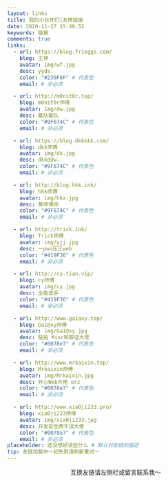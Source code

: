 ```yaml
---
layout: links
title: 我的小伙伴们|友情链接
date: 2020-11-27 15:48:52
keywords: 链接
comments: true
links:
  - url: https://blog.frieggs.com/
    blog: 王神
    avatar: img/wf.jpg
    desc: yyds.
    color: "#239F8F" # 代表色
    email: # 非必须

  - url: http://m0nit0r.top/
    blog: m0nit0r师傅
    avatar: img/dw.jpg
    desc: 戴队戴队
    color: "#9F674C" # 代表色
    email: # 非必须

  - url: https://blog.dkkkkk.com/
    blog: dkk师傅
    avatar: img/dk.jpg
    desc: dkkddw.
    color: "#9F674C" # 代表色
    email: # 非必须

  - url: http://blog.hkk.ink/
    blog: hkk师傅
    avatar: img/hkx.jpg
    desc: 黄师傅帅
    color: "#9F674C" # 代表色
    email: # 非必须

  - url: http://trick.ink/
    blog: Trick师傅
    avatar: img/yjj.jpg
    desc: 一pwn压三web
    color: "#419F36" # 代表色
    email: # 非必须

  - url: http://cy-tian.vip/
    blog: cy师傅
    avatar: img/cy.jpg
    desc: 全能选手
    color: "#419F36" # 代表色
    email: # 非必须

  - url: http://www.ga1axy.top/
    blog: Ga1@xy师傅
    avatar: img/Ga1@xy.jpg
    desc: 贴贴 Misc和取证大佬
    color: "#0078e7" # 代表色
    email: # 非必须

  - url: http://www.mrkaixin.top/
    blog: Mrkaixin师傅
    avatar: img/Mrkaixin.jpg
    desc: 开心Web大佬 orz
    color: "#0078e7" # 代表色
    email: # 非必须

  - url: http://www.xia0ji233.pro/
    blog: xia0ji233师傅
    avatar: img/xia0ji233.jpg
    desc: 开发安全两不误大佬
    color: "#0078e7" # 代表色
    email: # 非必须
placeholder: 还没想好说些什么 # 默认对友链的描述
tip: 友链加载中～如失败请刷新重试～
---
```


<p align="center">互换友链请左侧栏或留言联系我～</p>